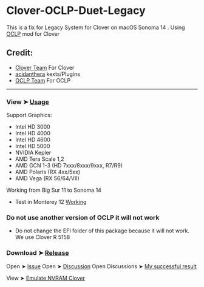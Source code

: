 # Clover-OCLP-Duet-Legacy
This is a fix for Legacy System for Clover on macOS Sonoma 14 
. Using [OCLP](https://github.com/chris1111/Clover-OCLP) mod for Clover


## Credit:
- [Clover Team](https://github.com/CloverHackyColor/CloverBootloader) For Clover
- [acidanthera](https://github.com/acidanthera) kexts/Plugins
- [OCLP Team](https://github.com/dortania/OpenCore-Legacy-Patcher/) For OCLP
------------------------------------------
### View ➤ [Usage](https://github.com/chris1111/Clover-OCLP-Duet-Legacy/blob/main/Usage-Clover.md)

Support Graphics:
* Intel HD 3000
* Intel HD 4000
* Intel HD 4600
* Intel HD 5000
* NVIDIA Kepler
* AMD Tera Scale 1,2
* AMD GCN 1-3 (HD 7xxx/8xxx/9xxx, R7/R9)
* AMD Polaris (RX 4xx/5xx)
* AMD Vega (RX 56/64/VII)

Working from Big Sur 11 to Sonoma 14
* Test in Monterey 12 [Working](https://github.com/chris1111/Clover-OCLP-Duet-Legacy/discussions/1)
### Do not use another version of OCLP it will not work
* Do not change the EFI folder of this package because it will not work. We use Clover R 5158
 
### Download ➤ [Release](https://github.com/chris1111/Clover-OCLP-Duet-Legacy/releases/tag/V1)
Open ➤ [Issue](https://github.com/chris1111/Clover-OCLP-Duet-Legacy/issues)
Open ➤ [Discussion](https://github.com/chris1111/Clover-OCLP-Duet-Legacy/discussions)
Open Discussions ➤ [My successful result](https://github.com/chris1111/Clover-OCLP-Duet-Legacy/discussions)

View ➤ [Emulate NVRAM Clover](https://github.com/chris1111/Clover-OCLP-Duet-Legacy/blob/main/Emulate-NVRAM.MD)
